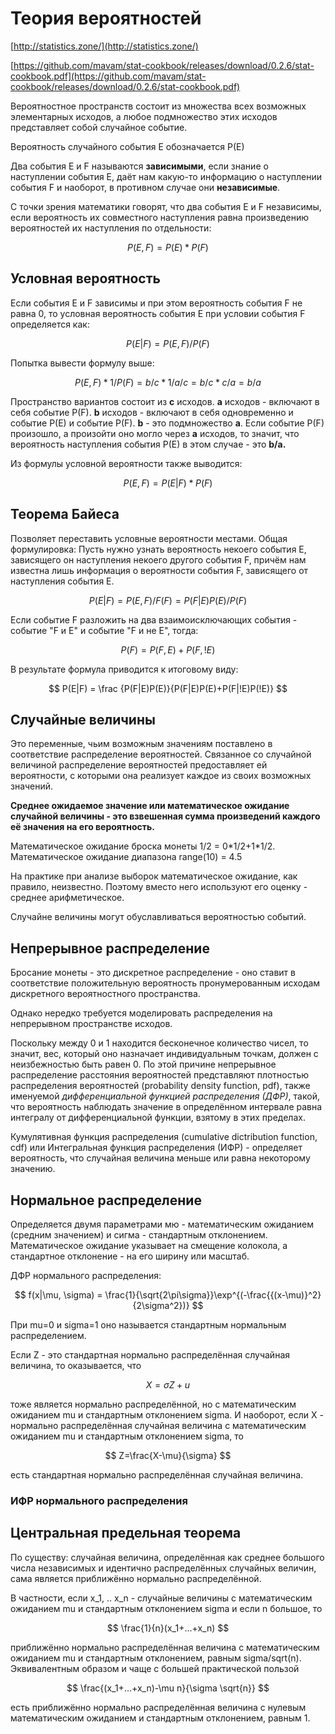 # Теория вероятностей

[http://statistics.zone/](http://statistics.zone/)

​[https://github.com/mavam/stat-cookbook/releases/download/0.2.6/stat-cookbook.pdf](https://github.com/mavam/stat-cookbook/releases/download/0.2.6/stat-cookbook.pdf)

Вероятностное пространств состоит из множества всех возможных элементарных исходов, а любое подмножество этих исходов представляет собой случайное событие.

Вероятность случайного события E обозначается P\(E\)

Два события E и F называются **зависимыми**, если знание о наступлении события E, даёт нам какую-то информацию о наступлении события F и наоборот, в противном случае они **независимые**.

С точки зрения математики говорят, что два события E и F независимы, если вероятность их совместного наступления равна произведению вероятностей их наступления по отдельности:

$$
P (E, F) = P (E) * P (F)
$$

## Условная вероятность

Если события E и F зависимы и при этом вероятность события F не равна 0, то условная вероятность события E при условии события F определяется как:

$$
P (E | F) = P (E, F) / P (F)
$$

Попытка вывести формулу выше:

$$
P(E, F) * 1/P(F) = b/c * 1/a/c = b/c * c/a = b/a
$$



Пространство вариантов состоит из **c** исходов. **a** исходов - включают в себя событие P\(F\). **b** исходов - включают в себя одновременно и событие P\(E\) и событие P\(F\). **b** - это подмножество **a**. Если событие P\(F\) произошло, а произойти оно могло через **a** исходов, то значит, что вероятность наступления события P\(E\) в этом случае - это **b/a.**

Из формулы условной вероятности также выводится:

$$
P(E, F) = P(E|F)*P(F)
$$

## Теорема Байеса

Позволяет переставить условные вероятности местами. Общая формулировка: Пусть нужно узнать вероятность некоего события E, зависящего он наступления некоего другого события F, причём нам известна лишь информация о вероятности события F, зависящего от наступления события E.

$$
P(E|F) = P(E, F)/F(F) = P(F|E)P(E)/P(F)
$$

Если событие F разложить на два взаимоисключающих события  - событие "F и E" и событие "F и не E", тогда:

$$
P(F) = P(F, E) + P(F, !E)
$$

В результате формула приводится к итоговому виду:

$$
P(E|F) = \frac {P(F|E)P(E)}{P(F|E)P(E)+P(F|!E)P(!E)}
$$

## Случайные величины

Это переменные, чьим возможным значениям поставлено в соответствие распределение вероятностей. Связанное со случайной величиной распределение вероятностей предоставляет ей вероятности, с которыми она реализует каждое из своих возможных значений.

**Среднее ожидаемое значение или математическое ожидание случайной величины - это взвешенная сумма произведений каждого её значения на его вероятность.**

Математическое ожидание броска монеты 1/2 = 0\*1/2+1\*1/2. Математическое ожидание диапазона range\(10\) = 4.5

На практике при анализе выборок математическое ожидание, как правило, неизвестно. Поэтому вместо него используют его оценку - среднее арифметическое.

Случайне величины могут обуславливаться вероятностью событий.

## Непрерывное распределение

Бросание монеты - это дискретное распределение - оно ставит в соответствие положительную вероятность пронумерованным исходам дискретного вероятностного пространства. 

Однако нередко требуется моделировать распределения на непрерывном пространстве исходов.

Поскольку между 0 и 1 находится бесконечное количество чисел, то значит, вес, который оно назначает индивидуальным точкам, должен с неизбежностью быть равен 0. По этой причине непрерывное распределение расстояния вероятностей представляют плотностью распределения вероятностей \(probability density function, pdf\), также именуемой _дифференциальной функцией распределения \(ДФР\)_, такой, что вероятность наблюдать значение в определённом интервале равна интегралу от дифференциальной функции, взятому в этих пределах.

Кумулятивная функция распределения  \(cumulative dictribution function, cdf\) или Интегральная функция распределения  \(ИФР\) - определяет вероятность, что случайная величина меньше или равна некоторому значению.

## Нормальное распределение

Определяется двумя параметрами мю - математическим ожиданием \(средним значением\) и сигма - стандартным отклонением. Математическое ожидание указывает на смещение колокола, а стандартное отклонение - на его ширину или масштаб.

ДФР нормального распределения:

$$
f(x|\mu, \sigma) = \frac{1}{\sqrt{2\pi\sigma}}\exp^{(-\frac{{(x-\mu)}^2}{2\sigma^2})}
$$

При mu=0 и sigma=1 оно называется стандартным нормальным распределением.

Если Z - это стандартная нормально распределённая случайная величина, то оказывается, что

$$
X=\sigma Z+u
$$

тоже является нормально распределённой, но с математическим ожиданием mu и стандартным отклонением sigma. И наоборот, если X - нормально распределённая случайная величина с математическим ожиданием mu и стандартным отклонением sigma, то

$$
Z=\frac{X-\mu}{\sigma}
$$

есть стандартная нормально распределённая случайная величина.

### ИФР нормального распределения

## Центральная предельная теорема

По существу: случайная величина, определённая как среднее большого числа независимых и идентично распределённых случайных величин, сама является приближённо нормально распределённой.

В частности, если x\_1, .. x\_n - случайные величины с математическим ожиданием mu и стандартным отклонением sigma и если n большое, то

$$
\frac{1}{n}(x_1+...+x_n)
$$

приближённо нормально распределённая величина с математическим ожиданием mu и стандартным отклонением, равным sigma/sqrt\(n\). Эквивалентным образом и чаще с большей практической пользой

$$
\frac{(x_1+...+x_n)-\mu n}{\sigma \sqrt{n}}
$$

есть приближённо нормально распределённая величина с нулевым математическим ожиданием и стандартным отклонением, равным 1.

